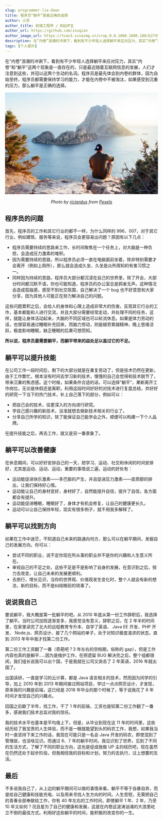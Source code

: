 ```yaml
---
slug: programmer-lie-down
title: 程序员“躺平”是最正确的选择
author: 小苏
author_title: 前端工程师 / B站UP主
author_url: https://github.com/zxuqian
author_image_url: https://tvax3.sinaimg.cn/crop.0.0.1080.1080.180/b2745d44ly8g8s4muqeggj20u00u0n0k.jpg?KID=imgbed,tva&Expires=1582389585&ssig=EvXmyu%2FXsX
description: 在“内卷”浪潮的冲涮下，看到有不少年轻人选择躺平来应对压力，其实“内卷”和“躺平”这两个现象是一直存在的，只是最近随着互联网信息的发展，人们才注意到这些，并冠以这两个生动的名词。程序员是最先体会到内卷的群体，因为自始至终，程序员都需要保持学习的能力，才能在内卷中不被淘汰，如果感受到沉重的压力，那么躺平是正确的选择。
tags: [个人提升]
---
```


在“内卷”浪潮的冲涮下，看到有不少年轻人选择躺平来应对压力，其实“内卷”和“躺平”这两个现象是一直存在的，只是最近随着互联网信息的发展，人们才注意到这些，并冠以这两个生动的名词。程序员是最先体会到内卷的群体，因为自始至终，程序员都需要保持学习的能力，才能在内卷中不被淘汰，如果感受到沉重的压力，那么躺平是正确的选择。

<!-- truncate -->

![躺平](./img/2021-06-11-12-27-27.webp)

*<center>Photo by [riciardus](https://www.pexels.com/@riciardus?utm_content=attributionCopyText&utm_medium=referral&utm_source=pexels) from [Pexels](https://www.pexels.com/photo/rear-view-of-man-sitting-on-rock-by-sea-307008/?utm_content=attributionCopyText&utm_medium=referral&utm_source=pexels)</center>*



## 程序员的问题

首先，程序员的工作和其它行业的都不一样，为什么同样的 996、007，对于其它行业，例如建筑、服务等来说，程序员会更容易出问题？原因有以下几点：

- 程序员需要持续的思路来工作，长时间聚焦在一个任务上，对大脑是一种负担，会造成压力激素的堆积。
- 因为需要持续的思路，所以程序员必须一直在电脑面前坐着，除非特别需要才会离开（例如上厕所），那么就会造成久坐，久坐是众所周知的有害习惯之一。
- 同样因为持续的思路，程序员大部分都沉浸在自己的世界里，除了开会，大部分时间都沉默不语，你也可能知道，程序员的办公室总是鸦雀无声。这种情况会造成孤独感，感受不到社交氛围，自己解决了一个 bug 也不好意思和大家分享，因为其他人可能正在努力解决自己的问题。

这些问题累积之后，会给人的身体和心理上造成非常大的伤害。反观其它行业的工作，基本都能和人进行交流，并且大部分需要经常走动，并处理不同的任务，这样，就能让身体活动起来，大脑的不同区域也可以轮流休息。如果是体力劳动的话，也很容易通过睡眠补充回来，而脑力劳动，则是越劳累越精神，晚上思维活跃，极度影响睡眠，缺乏睡眠的后果可想而知。


**所以说，程序员最需要躺平，而躺平带来的益处足以盖过它的不足。**

## 躺平可以提升技能

在公司工作一段时间后，剩下的大部分就是在重复劳动了，但是技术仍然在更新，由于工作繁忙，根本没有时间去学习新的技术，慢慢的自己会觉得和技术脱节了，带来沉重的焦虑感。这个时候，如果条件合适的话，可以选择“躺平”，果断离开工作岗位，无论是休假还是离职，利用这段时间好好的对技术进行复盘总结，并好好的研究一下当下的热门技术，补上自己落下的部分，例如可以：

- 把自己会的技术，往更深入的方向进行研究。
- 学自己感兴趣的新技术，没准就想去做新技术相关的行业了。
- 分享自己所学的知识，除了能保证自己能学会之外，顺便可以构建一下个人品牌。

在提升技能之后，再去工作，就又是另一番景象了。

## 躺平可以改善健康

在休息期间，可以好好安排自己的一天，把学习、运动、社交和休闲的时间安排好，尤其是运动、运动、运动，重要的事情说三遍，运动的好处有：

- 运动能促进快乐激素——多巴胺的产生，并且促进压力激素——皮质醇的排出，让我们保持好心情。
- 运动能让自己的身材变好，身材好了，自然能提升自信，提升了自信，各方面都会有提升。
- 运动能促进睡眠，睡眠好了，身体才有机会修复，让自己的健康更长久。
- 运动可以让自己保持年轻，现实有很多例子，就不用我多解释了。

## 躺平可以找到方向

如果在工作中迷茫，不知道自己未来的路通向何方，那么可以在躺平期间，发掘自己的发展方向，你可以：

- 尝试不同的职业，说不定你现在所从事的职业并不是你的兴趣和人生意义所在。
- 审视自己的不足之处，这些不足是不是影响了自身的发展，在意识到之后，努力去改变，让自己未来的发展更顺利。
- 去旅行，增长见识，当你的世界观、价值观发生变化时，整个人就会有新的想法，新的目标，而不是纠结眼前的琐事了。

## 说说我自己

要说躺平，我大概是第一批躺平的吧。从 2010 年底从第一份工作辞职后，我选择了躺平。当时公司加班逐渐变多，我感觉没有意义，辞职之后，在 2 年半的时间里，在家里读完了北大的远程教育专升本、自学了英语、 Java EE 开发、PHP 开发、 Node.js、网页设计、接了几个网站的单子，处于对知识极度渴求的状态，直到 2013 年年中我才找第二份工作。

第二份工作工资翻了一番（奇葩吧？3 年左右的空档期，俗称的 gap），但是工作内容也真的是躺平.....因为是维护工作，在把遗留 BUG 解决完之后，整个组都很闲，我们组长说我可以出个国，于是我就在公司又突击了 2 年英语，2016 年就出国了。

出国读研，一直是学习的云计算，都是 Java 语言相关的技术，然而因为同学的引导，加上 2010 年到 2013 年期间接过网站项目，学过一点点网页设计，才发现，原来我的兴趣是前端，这已经是 2018 年毕业的那个时候了，等于说我花了 8 年时间才发现自己的兴趣点。

回国之后歇了半年，找工作，干了 1 年的前端，工资也是较第二份工作翻了一番多，感谢我们技术总监对我的信任。

我的技术水平也基本是平均值上下，但是，从毕业到现在这 11 年的时间里，这些经历给了我宝贵的人生体验，而不是一眼就能望到头的码农工作，我想，如果我当时一直坚持下来工作的话，我现在可能只是一名会 Java 开发的码农，即使混到了管理层，也没啥见识。而通过 6、7 年的躺平时间，我见识到了世界，见到了不同的生活方式，了解了不同的职业方向，这也是促成我做 UP 主的经历吧，现在虽然在仍然还处于起步阶段，但我相信我的目标和计划，努力的去执行，过上想要的生活。

## 最后

不多说我自己了，从上边的躺平期间可以做的事情来看，躺平不等于自暴自弃，而是给自己健康和技能充电、以及用来寻找人生方向的时间。人生苦短，无需把自己的青春全部奉献给工作，你有 40 年左右的工作时间，即使躺平 1 年、2 年，乃至 10 年又如何？况且是为了自己的健康和发展，这是在内卷这波涛汹涌的大浪里屹立不倒的最佳方式。利用好这些躺平的时间，能积极的改变你的一生。
